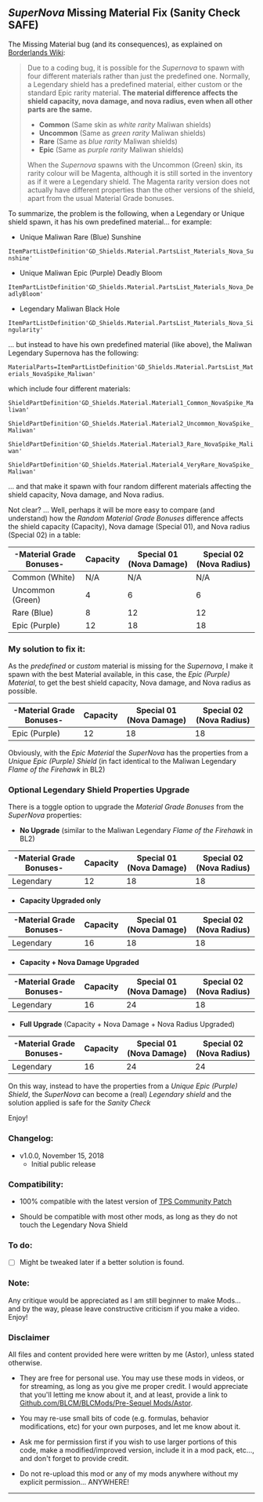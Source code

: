 ## *SuperNova* Missing Material Fix (Sanity Check SAFE)

The Missing Material bug (and its consequences), as explained on [Borderlands Wiki](https://borderlands.fandom.com/wiki/Supernova):

> Due to a coding bug, it is possible for the *Supernova* to spawn with four different materials rather than just the predefined one. Normally, a Legendary shield has a predefined material, either custom or the standard Epic rarity material. **The material difference affects the shield capacity, nova damage, and nova radius, even when all other parts are the same.**
>
>- **Common** (Same skin as *white rarity* Maliwan shields)
>- **Uncommon** (Same as *green rarity* Maliwan shields)
>- **Rare** (Same as *blue rarity* Maliwan shields)
>- **Epic** (Same as *purple rarity* Maliwan shields) 
>
> When the *Supernova* spawns with the Uncommon (Green) skin, its rarity colour will be Magenta, although it is still sorted in the inventory as if it were a Legendary shield. The Magenta rarity version does not actually have different properties than the other versions of the shield, apart from the usual Material Grade bonuses.

To summarize, the problem is the following, when a Legendary or Unique shield spawn, it has his own predefined material... for example:

- Unique Maliwan Rare (Blue) Sunshine
 
`ItemPartListDefinition'GD_Shields.Material.PartsList_Materials_Nova_Sunshine'`

- Unique Maliwan Epic (Purple) Deadly Bloom
 
`ItemPartListDefinition'GD_Shields.Material.PartsList_Materials_Nova_DeadlyBloom'`

- Legendary Maliwan Black Hole
 
`ItemPartListDefinition'GD_Shields.Material.PartsList_Materials_Nova_Singularity'`

... but instead to have his own predefined material (like above), the Maliwan Legendary Supernova has the following:

`MaterialParts=ItemPartListDefinition'GD_Shields.Material.PartsList_Materials_NovaSpike_Maliwan'`

which include four different materials: 


`ShieldPartDefinition'GD_Shields.Material.Material1_Common_NovaSpike_Maliwan'`

`ShieldPartDefinition'GD_Shields.Material.Material2_Uncommon_NovaSpike_Maliwan'`

`ShieldPartDefinition'GD_Shields.Material.Material3_Rare_NovaSpike_Maliwan'`

`ShieldPartDefinition'GD_Shields.Material.Material4_VeryRare_NovaSpike_Maliwan'`

... and that make it spawn with four random different materials affecting the shield capacity, Nova damage, and Nova radius.

Not clear? ... Well, perhaps it will be more easy to compare (and understand) how the *Random Material Grade Bonuses* difference affects the shield capacity (Capacity), Nova damage (Special 01), and Nova radius (Special 02) in a table:

| -Material Grade Bonuses- | Capacity      | Special 01 (Nova Damage) | Special 02 (Nova Radius) |
| -------------            | ------------- | -------------            |-------------             |
| Common (White)           | N/A           | N/A                      | N/A                      |
| Uncommon (Green)         | 4             | 6                        | 6                        |
| Rare (Blue)              | 8             | 12                       | 12                       |
| Epic (Purple)            | 12            | 18                       | 18                       |

### My solution to fix it:

As the *predefined* or *custom* material is missing for the *Supernova*, I make it spawn with the best Material available, in this case, the *Epic (Purple) Material*, to get the best shield capacity, Nova damage, and Nova radius as possible. 

| -Material Grade Bonuses- | Capacity      | Special 01 (Nova Damage) | Special 02 (Nova Radius) | 
| -------------            | ------------- | -------------            |-------------             |
| Epic (Purple)            | 12            | 18                       | 18                       |

Obviously, with the *Epic Material* the *SuperNova* has the properties from a *Unique Epic (Purple) Shield* (in fact identical to the Maliwan Legendary *Flame of the Firehawk* in BL2) 

### **Optional Legendary Shield Properties Upgrade** 

There is a toggle option to upgrade the *Material Grade Bonuses* from the *SuperNova* properties:

- **No Upgrade** (similar to the Maliwan Legendary *Flame of the Firehawk* in BL2)

| -Material Grade Bonuses- | Capacity      | Special 01 (Nova Damage) | Special 02 (Nova Radius) | 
| -------------            | ------------- | -------------            |-------------             |
| Legendary                | 12            | 18                       | 18                       |


- **Capacity Upgraded only**


| -Material Grade Bonuses- | Capacity      | Special 01 (Nova Damage) | Special 02 (Nova Radius) | 
| -------------            | ------------- | -------------            |-------------             |
| Legendary                | 16            | 18                       | 18                       |

- **Capacity + Nova Damage Upgraded**

| -Material Grade Bonuses- | Capacity      | Special 01 (Nova Damage) | Special 02 (Nova Radius) | 
| -------------            | ------------- | -------------            |-------------             |
| Legendary                | 16            | 24                       | 18                       |


- **Full Upgrade** (Capacity + Nova Damage + Nova Radius Upgraded)

| -Material Grade Bonuses- | Capacity      | Special 01 (Nova Damage) | Special 02 (Nova Radius) | 
| -------------            | ------------- | -------------            |-------------             |
| Legendary                | 16            | 24                       | 24                       |


On this way, instead to have the properties from a *Unique Epic (Purple) Shield*, the *SuperNova* can become a (real) *Legendary shield* and the solution applied is safe for the *Sanity Check*

Enjoy!

### Changelog:
- v1.0.0, November 15, 2018
  - Initial public release
 
### Compatibility:

- 100% compatible with the latest version of [TPS Community Patch](https://github.com/BLCM/BLCMods/tree/master/Pre%20Sequel%20Mods/Community%20Patch)

- Should be compatible with most other mods, as long as they do not touch the Legendary Nova Shield

### To do:

- [ ] Might be tweaked later if a better solution is found.
  
### Note: 

Any critique would be appreciated as I am still beginner to make Mods... and by the way, please leave constructive criticism if you make a video. 
Enjoy!

### Disclaimer

All files and content provided here were written by me (Astor), unless stated otherwise.

- They are free for personal use. You may use these mods in videos, or for streaming, as long as you give me proper credit. I would appreciate that you'll letting me know about it, and at least, provide a link to [Github.com/BLCM/BLCMods/Pre-Sequel Mods/Astor](https://github.com/BLCM/BLCMods/tree/master/Pre%20Sequel%20Mods/Astor).

- You may re-use small bits of code (e.g. formulas, behavior modifications, etc) for your own purposes, and let me know about it. 

- Ask me for permission first if you wish to use larger portions of this code, make a modified/improved version, include it in a mod pack, etc..., and don't forget to provide credit.

- Do not re-upload this mod or any of my mods anywhere without my explicit permission... ANYWHERE!

* * * * *



